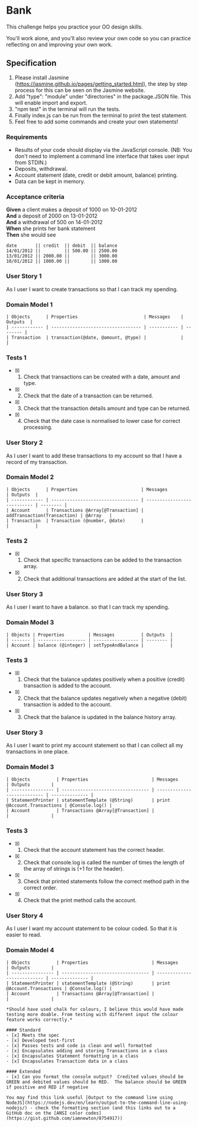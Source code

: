 # Bank

This challenge helps you practice your OO design skills.

You'll work alone, and you'll also review your own code so you can practice reflecting on and improving your own work.

## Specification

1. Please install Jasmine (https://jasmine.github.io/pages/getting_started.html), the step by step process for this can be seen on the Jasmine website.
2. Add "type": "module" under "directories" in the package.JSON file. This will enable import and export.
3. "npm test" in the terminal will run the tests.
4. Finally index.js can be run from the terminal to print the test statement.
5. Feel free to add some commands and create your own statements!
   
### Requirements

* Results of your code should display via the JavaScript console.  (NB: You don't need to implement a command line interface that takes user input from STDIN.)
* Deposits, withdrawal.
* Account statement (date, credit or debit amount, balance) printing.
* Data can be kept in memory.

### Acceptance criteria

**Given** a client makes a deposit of 1000 on 10-01-2012  
**And** a deposit of 2000 on 13-01-2012  
**And** a withdrawal of 500 on 14-01-2012  
**When** she prints her bank statement  
**Then** she would see

```
date       || credit  || debit  || balance
14/01/2012 ||         || 500.00 || 2500.00
13/01/2012 || 2000.00 ||        || 3000.00
10/01/2012 || 1000.00 ||        || 1000.00
```

### User Story 1
As I user
I want to create transactions 
so that I can track my spending.

### Domain Model 1
```
| Objects      | Properties                         | Messages    | Outputs  |
| ------------ | ---------------------------------- | ----------- | -------- |
| Transaction  | transaction(@date, @amount, @type) |             |          |
```
### Tests 1
- [x] 1. Check that transactions can be created with a date, amount and type.
- [x] 2. Check that the date of a transaction can be returned.
- [x] 3. Check that the transaction details amount and type can be returned.
- [x] 4. Check that the date case is normalised to lower case for correct processing.

### User Story 2
As I user
I want to add these transactions to my account 
so that I have a record of my transaction.

### Domain Model 2 
```
| Objects      | Properties                        | Messages                    | Outputs  |
| ------------ | --------------------------------- | --------------------------- | -------- |
| Account      | Transactions @Array[@Transaction] | addTransaction(Transaction) | @Array   |
| Transaction  | Transaction (@number, @date)      |                             |          |
```
### Tests 2
- [x] 1. Check that specific transactions can be added to the transaction array.
- [x] 2. Check that additional transactions are added at the start of the list.

### User Story 3
As I user
I want to have a balance. 
so that I can track my spending.

### Domain Model 3
```
| Objects | Properties         | Messages          | Outputs  |
| ------- | ------------------ | ----------------- | -------- |
| Account | balance (@integer) | setTypeAndBalance |          |
```
### Tests 3
- [x] 1. Check that the balance updates positively when a positive (credit) transaction is added to the account.
- [x] 2. Check that the balance updates negatively when a negative (debit) transaction is added to the account.
- [x] 3. Check that the balance is updated in the balance history array.
   
### User Story 3
As I user
I want to print my account statement
so that I can collect all my transactions in one place.

### Domain Model 3 
```
| Objects          | Properties                        | Messages                    | Outputs        |
| ---------------- | --------------------------------- | --------------------------- | -------------- |
| StatementPrinter | statementTemplate (@String)       | print @Account.Transactions | @Console.log() |
| Account          | Transactions @Array[@Transaction] |                             |                |
```

### Tests 3
- [x] 1. Check that the account statement has the correct header.
- [x] 2. Check that console.log is called the number of times the length of the array of strings is (+1 for the header).
- [x] 3. Check that printed statements follow the correct method path in the correct order.
- [x] 4. Check that the print method calls the account.
  
### User Story 4
As I user
I want my account statement to be colour coded.
So that it is easier to read.

### Domain Model 4
```
| Objects          | Properties                        | Messages                    | Outputs        |
| ---------------- | --------------------------------- | --------------------------- | -------------- |
| StatementPrinter | statementTemplate (@String)       | print @Account.Transactions | @Console.log() |
| Account          | Transactions @Array[@Transaction] |                             |                |

*Should have used chalk for colours, I believe this would have made testing more doable. From testing with different input the colour feature works correctly.*

#### Standard
- [x] Meets the spec
- [x] Developed test-first
- [x] Passes tests and code is clean and well formatted
- [x] Encapsulates adding and storing Transactions in a class
- [x] Encapsulates Statement formatting in a class
- [x] Encapsulates Transaction data in a class

#### Extended
- [x] Can you format the console output?  Credited values should be GREEN and debited values should be RED.  The balance should be GREEN if positive and RED if negative

You may find this link useful [Output to the command line using NodeJS](https://nodejs.dev/en/learn/output-to-the-command-line-using-nodejs/) - check the formatting section (and this links out to a GitHub doc on the [ANSI color codes](https://gist.github.com/iamnewton/8754917))